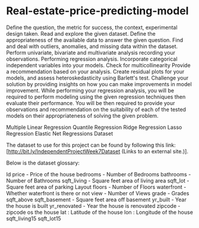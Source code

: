 # Real-estate-price-predicting-model
Define the question, the metric for success, the context, experimental design taken.
Read and explore the given dataset.
Define the appropriateness of the available data to answer the given question.
Find and deal with outliers, anomalies, and missing data within the dataset.
Perform univariate, bivariate and multivariate analysis recording your observations.
Performing regression analysis.
Incorporate categorical independent variables into your models.
Check for multicollinearity
Provide a recommendation based on your analysis. 
Create residual plots for your models, and assess heteroskedasticity using Barlett's test.
Challenge your solution by providing insights on how you can make improvements in model improvement.
While performing your regression analysis, you will be required to perform modeling using the given regression techniques then evaluate their performance. You will be then required to provide your observations and recommendation on the suitability of each of the tested models on their appropriateness of solving the given problem. 

Multiple Linear Regression
Quantile Regression
Ridge Regression
Lasso Regression
Elastic Net Regressions
Dataset

The dataset to use for this project can be found by following this link: [http://bit.ly/IndependentProjectWeek7Dataset (Links to an external site.)]. 

Below is the dataset glossary:

Id 
price  - Price of the house
bedrooms - Number of Bedrooms
bathrooms - Number of Bathrooms
sqft_living - Square feet area of living area
sqft_lot  - Square feet area of parking Layout
floors - Number of Floors
waterfront - Whether waterfront is there or not
view - Number of Views
grade - Grades
sqft_above
sqft_basement - Square feet area off basement
yr_built - Year the house is built
yr_renovated - Year the house is renovated
zipcode - zipcode os the house
lat : Latitude of the house
lon : Longitude of the house
sqft_living15
sqft_lot15
